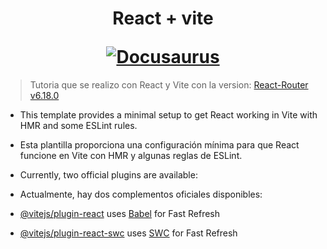 <h1 align="center">
  <p align="center">React + vite </p>
  <a href="https://docusaurus.io"><img src="https://docusaurus.io/img/slash-introducing.svg" alt="Docusaurus"></a>
</h1>

> Tutoria que se realizo con React y Vite con la version: [React-Router v6.18.0](https://reactrouter.com/en/6.18.0/start/tutorial)

 
- This template provides a minimal setup to get React working in Vite with HMR and some ESLint rules.

- Esta plantilla proporciona una configuración mínima para que React funcione en Vite con HMR y algunas reglas de ESLint.

- Currently, two official plugins are available:

- Actualmente, hay dos complementos oficiales disponibles:


- [@vitejs/plugin-react](https://github.com/vitejs/vite-plugin-react/blob/main/packages/plugin-react/README.md) uses [Babel](https://babeljs.io/) for Fast Refresh
- [@vitejs/plugin-react-swc](https://github.com/vitejs/vite-plugin-react-swc) uses [SWC](https://swc.rs/) for Fast Refresh
